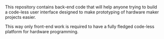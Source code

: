 This repository contains back-end code that will help anyone trying to build a
code-less user interface designed to make prototyping of hardware maker projects
easier.

This way only front-end work is required to have a fully fledged code-less
platform for hardware programming.
